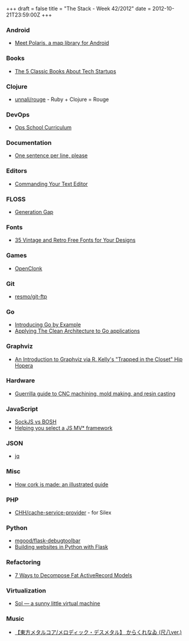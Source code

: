 +++
draft = false
title = "The Stack - Week 42/2012"
date = 2012-10-21T23:59:00Z
+++



### Android

 - [Meet Polaris, a map library for Android][cyrilmottiermeetpolarisamaplibraryforandroid]

[cyrilmottiermeetpolarisamaplibraryforandroid]: http://android.cyrilmottier.com/?p=824


### Books

 - [The 5 Classic Books About Tech Startups][the5classicbooksabouttechstartups21times]

[the5classicbooksabouttechstartups21times]: http://www.21times.org/archives/the-5-classic-books-about-tech-startups/


### Clojure

 - [unnali/rouge][unnalirouge] - Ruby + Clojure = Rouge

[unnalirouge]: https://github.com/unnali/rouge


### DevOps

 - [Ops School Curriculum][introductionopsschoolcurriculum01documentation]

[introductionopsschoolcurriculum01documentation]: http://ops-school.readthedocs.org


### Documentation

 - [One sentence per line, please][onesentenceperlinepleasebrandonrhodes]

[onesentenceperlinepleasebrandonrhodes]: http://rhodesmill.org/brandon/2012/one-sentence-per-line/


### Editors

 - [Commanding Your Text Editor][commandingyourtexteditorfreepeepcodeblog]

[commandingyourtexteditorfreepeepcodeblog]: http://blog.peepcode.com/blog/2012/commanding-your-text-editor


### FLOSS

 - [Generation Gap][generationgap]

[generationgap]: http://www.mikealrogers.com/posts/generation-gap.html


### Fonts

 - [35 Vintage and Retro Free Fonts for Your Designs][35vintageandretrofreefontsforyourdesigns]

[35vintageandretrofreefontsforyourdesigns]: http://www.agenceelysium.com/agenceelysium-blog/31-freebies/628-35-vintage-and-retro-free-fonts-for-your-designs.html


### Games

 - [OpenClonk][openclonk]

[openclonk]: http://www.openclonk.org/


### Git

 - [resmo/git-ftp][resmogitftp]

[resmogitftp]: https://github.com/resmo/git-ftp


### Go

 - [Introducing Go by Example][introducinggobyexample]
 - [Applying The Clean Architecture to Go applications][applyingthecleanarchitecturetogoapplicationsthelogbookofmanuelkiessling]

[introducinggobyexample]: http://mmcgrana.github.com/2012/10/introducing-go-by-example.html
[applyingthecleanarchitecturetogoapplicationsthelogbookofmanuelkiessling]: http://manuel.kiessling.net/2012/09/28/applying-the-clean-architecture-to-go-applications/


### Graphviz

 - [An Introduction to Graphviz via R. Kelly's "Trapped in the Closet" Hip Hopera][anintroductiontographvizviarkellystrappedintheclosethiphoperarobsblog]

[anintroductiontographvizviarkellystrappedintheclosethiphoperarobsblog]: http://robrhinehart.com/?p=119


### Hardware

 - [Guerrilla guide to CNC machining, mold making, and resin casting][guerrillaguidetocncmachiningmoldmakingandresincasting]

[guerrillaguidetocncmachiningmoldmakingandresincasting]: http://lcamtuf.coredump.cx/gcnc/


### JavaScript

 - [SockJS vs BOSH][sockjsvsbosheatatjoes]
 - [Helping you select a JS MV* framework][helpingyouselectajsmvframeworkhackernews]

[sockjsvsbosheatatjoes]: http://mrjoes.github.com/2012/10/11/sockjs-ejabberd.html
[helpingyouselectajsmvframeworkhackernews]: http://news.ycombinator.com/item?id=4648254


### JSON

 - [jq][jq]

[jq]: http://stedolan.github.com/jq/


### Misc

 - [How cork is made: an illustrated guide][howcorkismadeanillustratedguide]

[howcorkismadeanillustratedguide]: http://www.wineanorak.com/corks/howcorkismade.htm


### PHP

 - [CHH/cache-service-provider][chhcacheserviceprovidergithub] - for Silex

[chhcacheserviceprovidergithub]: https://github.com/CHH/cache-service-provider


### Python

 - [mgood/flask-debugtoolbar][mgoodflaskdebugtoolbar]
 - [Building websites in Python with Flask][buildingwebsitesinpythonwithflasktechstatupblogbymaximebf]

[mgoodflaskdebugtoolbar]: https://github.com/mgood/flask-debugtoolbar
[buildingwebsitesinpythonwithflasktechstatupblogbymaximebf]: http://maximebf.com/blog/2012/10/building-websites-in-python-with-flask/#.UHvBXYrLdLt


### Refactoring

 - [7 Ways to Decompose Fat ActiveRecord Models][7waystodecomposefatactiverecordmodelscodeclimateblog]

[7waystodecomposefatactiverecordmodelscodeclimateblog]: http://blog.codeclimate.com/blog/2012/10/17/7-ways-to-decompose-fat-activerecord-models/


### Virtualization

 - [Sol — a sunny little virtual machine][solasunnylittlevirtualmachinerasmusandersson]

[solasunnylittlevirtualmachinerasmusandersson]: http://rsms.me/2012/10/14/sol-a-sunny-little-virtual-machine.html

### Music

 - [【東方メタルコア/メロディック・デスメタル】 からくれなゐ (尺八ver.)](http://www.youtube.com/watch?v=tbjYS7yhYl8)
